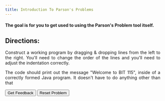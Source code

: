 ```yaml
---
title: Introduction To Parson's Problems
---
```


#### The goal is for you to get used to using the Parson's Problem tool itself.

## Directions:

<div style="text-align: justify"> 
<p>Construct a working program by dragging & dropping lines from the left to the right. You'll need to change the order of the lines and you'll need to adjust the indentation correctly.</p>
<p>The code should print out the message "Welcome to BIT 115", inside of a correctly formed Java program.  It doesn't have to do anything other than that</p>
</div>

<div id="sortableTrash" class="sortable-code"></div> 
<div id="sortable" class="sortable-code"></div> 
<div style="clear:both;"></div> 
<p> 
    <input id="feedbackLink" value="Get Feedback" type="button" /> 
    <input id="newInstanceLink" value="Reset Problem" type="button" /> 
</p> 
<script type="text/javascript"> 
(function(){
  var initial = "class Main {\n" +
    "  public static void main(String[] args) {\n" +
    "    System.out.println(&quot;Welcome To BIT 115&quot;);\n" +
    "  }\n" +
    "}";
  function displayErrors(fb) {
      if(fb.errors.length > 0) {
          alert(fb.errors[0]);
      }
  }     
  var parsonsPuzzle = new ParsonsWidget({
    "sortableId": "sortable",
    "max_wrong_lines": 10,
    "grader": ParsonsWidget._graders.LineBasedGrader,
    "exec_limit": 2500,
    "can_indent": true,
    "x_indent": 50,
    "lang": "en",
    "trashId": "sortableTrash",
    'feedback_cb' : displayErrors
  });
  parsonsPuzzle.init(initial);
  parsonsPuzzle.shuffleLines();
  $("#newInstanceLink").click(function(event){ 
      event.preventDefault(); 
      parsonsPuzzle.shuffleLines(); 
  }); 
  $("#feedbackLink").click(function(event){ 
      event.preventDefault(); 
      parsonsPuzzle.getFeedback(); 
  }); 
})(); 
</script>
